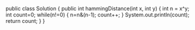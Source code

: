 public class Solution {
    public int hammingDistance(int x, int y) {
        int n = x^y;
        int count=0;
	        while(n!=0)
	        {
	            n=n&(n-1);
	            count++;
	        }
	        System.out.println(count);
        return count;
    }
}
